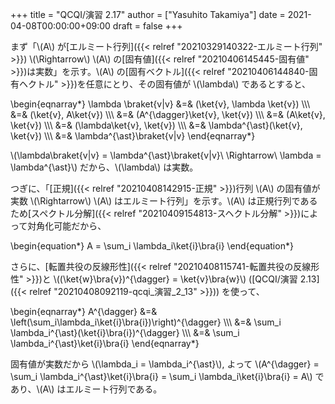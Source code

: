 +++
title = "QCQI/演習 2.17"
author = ["Yasuhito Takamiya"]
date = 2021-04-08T00:00:00+09:00
draft = false
+++

まず「\\(A\\) が[エルミート行列]({{< relref "20210329140322-エルミート行列" >}}) \\(\Rightarrow\\) \\(A\\) の[固有値]({{< relref "20210406145445-固有値" >}})は実数」を示す。\\(A\\) の[固有ベクトル]({{< relref "20210406144840-固有ヘクトル" >}})を任意にとり、その固有値が \\(\lambda\\) であるとすると、

\begin{eqnarray\*}
  \lambda \braket{v|v} &=& (\ket{v}, \lambda \ket{v}) \\\\\\
    &=& (\ket{v}, A\ket{v}) \\\\\\
    &=& (A^{\dagger}\ket{v}, \ket{v}) \\\\\\
    &=& (A\ket{v}, \ket{v}) \\\\\\
    &=& (\lambda\ket{v}, \ket{v}) \\\\\\
    &=& \lambda^{\ast}(\ket{v}, \ket{v}) \\\\\\
    &=& \lambda^{\ast}\braket{v|v}
\end{eqnarray\*}

\\(\lambda\braket{v|v} = \lambda^{\ast}\braket{v|v}\ \Rightarrow\ \lambda = \lambda^{\ast}\\) だから、\\(\lambda\\) は実数。

つぎに、「[正規]({{< relref "20210408142915-正規" >}})行列 \\(A\\) の固有値が実数 \\(\Rightarrow\\) \\(A\\) はエルミート行列」を示す。\\(A\\) は正規行列であるため[スペクトル分解]({{< relref "20210409154813-スヘクトル分解" >}})によって対角化可能だから、

\begin{equation\*}
  A = \sum\_i \lambda\_i\ket{i}\bra{i}
\end{equation\*}

さらに、[転置共役の反線形性]({{< relref "20210408115741-転置共役の反線形性" >}})と \\((\ket{w}\bra{v})^{\dagger} = \ket{v}\bra{w}\\) ([QCQI/演習 2.13]({{< relref "20210408092119-qcqi_演習_2_13" >}})) を使って、

\begin{eqnarray\*}
  A^{\dagger} &=& \left(\sum\_i\lambda\_i\ket{i}\bra{i})\right)^{\dagger} \\\\\\
    &=& \sum\_i \lambda\_i^{\ast}(\ket{i}\bra{i})^{\dagger} \\\\\\
    &=& \sum\_i \lambda\_i^{\ast}\ket{i}\bra{i}
\end{eqnarray\*}

固有値が実数だから \\(\lambda\_i = \lambda\_i^{\ast}\\), よって \\(A^{\dagger} = \sum\_i \lambda\_i^{\ast}\ket{i}\bra{i} = \sum\_i \lambda\_i\ket{i}\bra{i} = A\\) であり、\\(A\\) はエルミート行列である。
